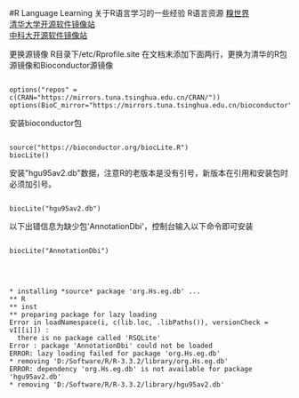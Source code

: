 #R Language Learning
关于R语言学习的一些经验
R语言资源
[糗世界](http://blog.qiubio.com:8080) </br>
[清华大学开源软件镜像站](https://mirror.tuna.tsinghua.edu.cn/) </br>
[中科大开源软件镜像站](http://mirrors.ustc.edu.cn/)</br>

更换源镜像
R目录下/etc/Rprofile.site 在文档末添加下面两行，更换为清华的R包源镜像和Bioconductor源镜像</br>
<pre><code>
options("repos" = c(CRAN="https://mirrors.tuna.tsinghua.edu.cn/CRAN/"))
options(BioC_mirror="https://mirrors.tuna.tsinghua.edu.cn/bioconductor")
</code></pre>


安装bioconductor包
<pre><code>
source("https://bioconductor.org/biocLite.R")
biocLite()
</code></pre>


安装"hgu95av2.db"数据，注意R的老版本是没有引号，新版本在引用和安装包时必须加引号。
<pre><code>
biocLite("hgu95av2.db")
</code></pre>


以下出错信息为缺少包'AnnotationDbi'，控制台输入以下命令即可安装
<pre><code>
biocLite("AnnotationDbi")
</code></pre>
</br>
<pre><code>
* installing *source* package 'org.Hs.eg.db' ...
** R
** inst
** preparing package for lazy loading
Error in loadNamespace(i, c(lib.loc, .libPaths()), versionCheck = vI[[i]]) : 
  there is no package called 'RSQLite'
Error : package 'AnnotationDbi' could not be loaded
ERROR: lazy loading failed for package 'org.Hs.eg.db'
* removing 'D:/Software/R/R-3.3.2/library/org.Hs.eg.db'
ERROR: dependency 'org.Hs.eg.db' is not available for package 'hgu95av2.db'
* removing 'D:/Software/R/R-3.3.2/library/hgu95av2.db'
</code></pre>
